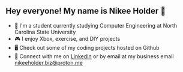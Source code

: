 ## Hey everyone! My name is Nikee Holder 👋

- 🏫 I'm a student currently studying Computer Engineering at North Carolina State University
- 🎮 I enjoy Xbox, exercise, and DIY projects
- 🖥️ Check out some of my coding projects hosted on Github
- 📧 Connect with me on <a href="https://www.linkedin.com/in/wesleyn-hold">LinkedIn</a> or by email at my business email nikeeholder.biz@proton.me

<!--
**nikhold/nikhold** is a ✨ _special_ ✨ repository because its `README.md` (this file) appears on your GitHub profile.

Here are some ideas to get you started:

- 🔭 I’m currently working on ...
- 🌱 I’m currently learning ...
- 👯 I’m looking to collaborate on ...
- 🤔 I’m looking for help with ...
- 💬 Ask me about ...
- 📫 How to reach me: ...
- 😄 Pronouns: ...
- ⚡ Fun fact: ...
-->
